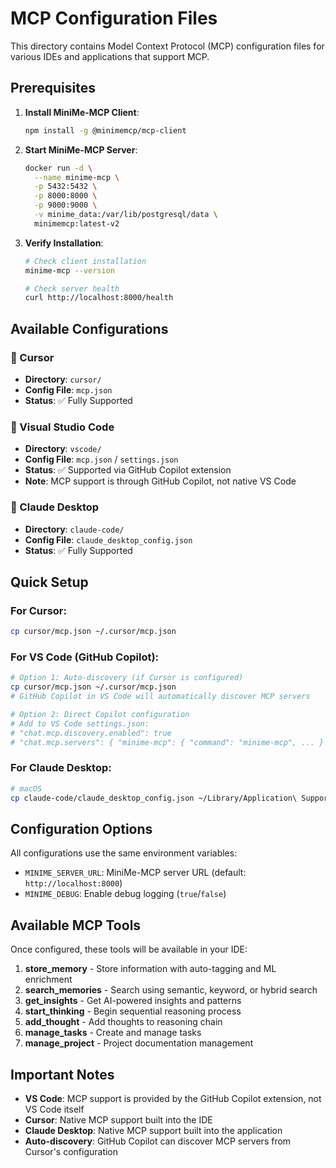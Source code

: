 # MCP Configuration Files

This directory contains Model Context Protocol (MCP) configuration files for various IDEs and applications that support MCP.

## Prerequisites

1. **Install MiniMe-MCP Client**:
   ```bash
   npm install -g @minimemcp/mcp-client
   ```

2. **Start MiniMe-MCP Server**:
   ```bash
   docker run -d \
     --name minime-mcp \
     -p 5432:5432 \
     -p 8000:8000 \
     -p 9000:9000 \
     -v minime_data:/var/lib/postgresql/data \
     minimemcp:latest-v2
   ```

3. **Verify Installation**:
   ```bash
   # Check client installation
   minime-mcp --version
   
   # Check server health
   curl http://localhost:8000/health
   ```

## Available Configurations

### 📝 Cursor
- **Directory**: `cursor/`
- **Config File**: `mcp.json`
- **Status**: ✅ Fully Supported

### 🔷 Visual Studio Code
- **Directory**: `vscode/`
- **Config File**: `mcp.json` / `settings.json`
- **Status**: ✅ Supported via GitHub Copilot extension
- **Note**: MCP support is through GitHub Copilot, not native VS Code

### 🤖 Claude Desktop
- **Directory**: `claude-code/`
- **Config File**: `claude_desktop_config.json`
- **Status**: ✅ Fully Supported

## Quick Setup

### For Cursor:
```bash
cp cursor/mcp.json ~/.cursor/mcp.json
```

### For VS Code (GitHub Copilot):
```bash
# Option 1: Auto-discovery (if Cursor is configured)
cp cursor/mcp.json ~/.cursor/mcp.json
# GitHub Copilot in VS Code will automatically discover MCP servers

# Option 2: Direct Copilot configuration
# Add to VS Code settings.json:
# "chat.mcp.discovery.enabled": true
# "chat.mcp.servers": { "minime-mcp": { "command": "minime-mcp", ... } }
```

### For Claude Desktop:
```bash
# macOS
cp claude-code/claude_desktop_config.json ~/Library/Application\ Support/Claude/claude_desktop_config.json
```

## Configuration Options

All configurations use the same environment variables:

- `MINIME_SERVER_URL`: MiniMe-MCP server URL (default: `http://localhost:8000`)
- `MINIME_DEBUG`: Enable debug logging (`true`/`false`)

## Available MCP Tools

Once configured, these tools will be available in your IDE:

1. **store_memory** - Store information with auto-tagging and ML enrichment
2. **search_memories** - Search using semantic, keyword, or hybrid search
3. **get_insights** - Get AI-powered insights and patterns
4. **start_thinking** - Begin sequential reasoning process
5. **add_thought** - Add thoughts to reasoning chain
6. **manage_tasks** - Create and manage tasks
7. **manage_project** - Project documentation management

## Important Notes

- **VS Code**: MCP support is provided by the GitHub Copilot extension, not VS Code itself
- **Cursor**: Native MCP support built into the IDE
- **Claude Desktop**: Native MCP support built into the application
- **Auto-discovery**: GitHub Copilot can discover MCP servers from Cursor's configuration